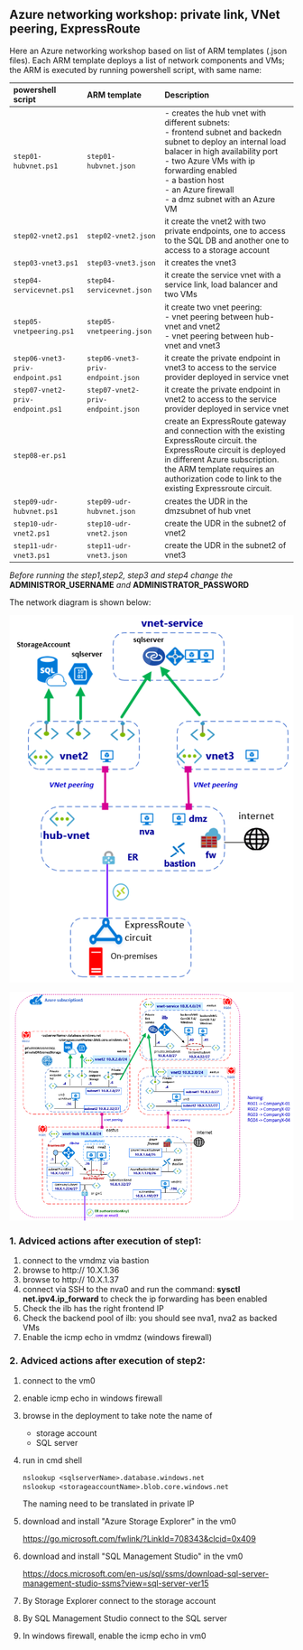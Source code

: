 <properties
pageTitle= 'Example of workshop with mix of Azure networking technology'
description= "Workshop with Azure private link, VNet peering, ExpressRoute"
documentationcenter: na
services=""
documentationCenter="na"
authors="fabferri"
manager=""
editor=""/>

<tags
   ms.service="configuration-Example-Azure"
   ms.devlang="na"
   ms.topic="article"
   ms.tgt_pltfrm="na"
   ms.workload="na"
   ms.date="21/11/2019"
   ms.author="fabferri" />

## Azure networking workshop: private link, VNet peering, ExpressRoute
Here an Azure networking workshop based on list of ARM templates (.json files). Each ARM template deploys a list of network components and VMs; the ARM is executed by running powershell script, with same name:


| powershell script  | ARM template              | Description                   |
| :----------------- | :------------------------ |:----------------------------- |
|`step01-hubvnet.ps1`|`step01-hubvnet.json` | - creates the hub vnet with different subnets:<br>- frontend subnet and backedn subnet to deploy an internal load balacer in high availability port<br>- two Azure VMs with ip forwarding enabled<br>- a bastion host <br>- an Azure firewall<br>- a dmz subnet with an Azure VM|
|`step02-vnet2.ps1`| `step02-vnet2.json`| it create the vnet2 with two private endpoints, one to access to the SQL DB and another one to access to a storage account|
|`step03-vnet3.ps1`| `step03-vnet3.json`|it creates the vnet3|
|`step04-servicevnet.ps1`|`step04-servicevnet.json`| it create the service vnet with a service link, load balancer and two VMs|
|`step05-vnetpeering.ps1`| `step05-vnetpeering.json`| it create two vnet peering: <br>- vnet peering between hub-vnet and vnet2<br>- vnet peering between hub-vnet and vnet3|
| `step06-vnet3-priv-endpoint.ps1`| `step06-vnet3-priv-endpoint.json`| it create the private endpoint in vnet3 to access to the service provider deployed in service vnet |
| `step07-vnet2-priv-endpoint.ps1`|`step07-vnet2-priv-endpoint.json`| it create the private endpoint in vnet2 to access to the service provider deployed in service vnet|
| `step08-er.ps1`| |create an ExpressRoute gateway and connection with the existing ExpressRoute circuit. the ExpressRoute circuit is deployed in different Azure subscription. the ARM template requires an authorization code to link to the existing Expressroute circuit.|
| `step09-udr-hubvnet.ps1`|`step09-udr-hubvnet.json`| creates the UDR in the dmzsubnet of hub vnet|
| `step10-udr-vnet2.ps1` |`step10-udr-vnet2.json`|create the UDR in the subnet2 of vnet2|
| `step11-udr-vnet3.ps1`|`step11-udr-vnet3.json`| create the UDR in the subnet2 of vnet3|

*Before running the step1,step2, step3 and step4 change the* **ADMINISTROR_USERNAME** *and* **ADMINISTRATOR_PASSWORD**



The network diagram is shown below:

[![1]][1]


[![2]][2]

### <a name="step1"></a>1. Adviced actions after execution of step1:
1. connect to the vmdmz via bastion
2. browse to http:// 10.X.1.36
3. browse to http:// 10.X.1.37
4. connect via SSH to the nva0 and run the command: **sysctl net.ipv4.ip_forward** to check the ip forwarding has been enabled
5. Check the ilb has the right frontend IP
6. Check the backend pool of ilb: you should see nva1, nva2 as backed VMs 
7. Enable the icmp echo in vmdmz (windows firewall)

### <a name="step2"></a>2. Adviced actions after execution of step2:

1. connect to the vm0
2. enable icmp echo in windows firewall
3. browse in the deployment to take note the name of 
   - storage account
   - SQL server
4. run in cmd shell
   ```console
   nslookup <sqlserverName>.database.windows.net
   nslookup <storageaccountName>.blob.core.windows.net
   ```
   The naming need to be translated in private IP

5. download and install "Azure Storage Explorer" in the vm0
   
   https://go.microsoft.com/fwlink/?LinkId=708343&clcid=0x409
6. download and install "SQL Management Studio" in the vm0

   https://docs.microsoft.com/en-us/sql/ssms/download-sql-server-management-studio-ssms?view=sql-server-ver15
7. By Storage Explorer connect to the storage account
8. By SQL Management Studio connect to the SQL server 
9. In windows firewall, enable the icmp echo in vm0


<!--Image References-->

[1]: ./media/network-diagram.png "network diagram"
[2]: ./media/network-diagram-details.png "network diagram with details"

<!--Link References-->

